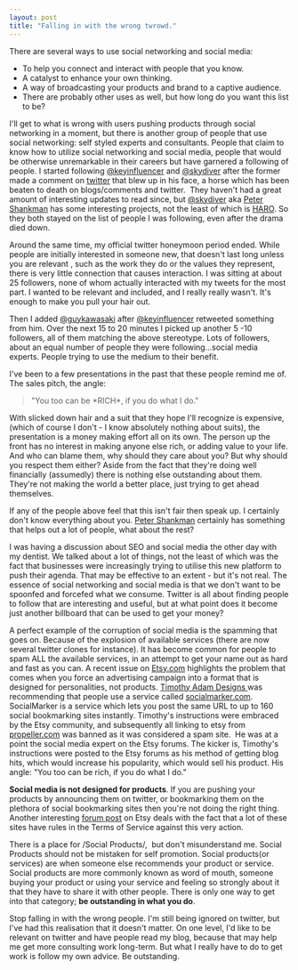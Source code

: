```yaml
---
layout: post
title: "Falling in with the wrong twrowd."
---
```


There are several ways to use social networking and social media:

* To help you connect and interact with people that you know.
* A catalyst to enhance your own thinking.
* A way of broadcasting your products and brand to a captive audience.
* There are probably other uses as well, but how long do you want this list to be?

I'll get to what is wrong with users pushing products through social networking in a moment, but there is another group of people that use social networking: self styled experts and consultants. People that claim to know how to utilize social networking and social media, people that would be otherwise unremarkable in their careers but have garnered a following of people.
I started following <a href="http://www.twitter.com/keyinfluencer">@keyinfluencer</a> and <a href="http://www.twitter.com/skydiver">@skydiver</a> after the former made a comment on <a href="http://twitter.com">twitter</a> that blew up in his face, a horse which has been beaten to death on blogs/comments and twitter.  They haven't had a great amount of interesting updates to read since, but <a href="http://www.twitter.com/skydiver">@skydiver</a> aka <a href="http://www.shankman.com">Peter Shankman</a> has some interesting projects, not the least of which is <a href="http://www.helpareporter.com/">HARO</a>. So they both stayed on the list of people I was following, even after the drama died down.

Around the same time, my official twitter honeymoon period ended. While people are initially interested in someone new, that doesn't last long unless you are relevant , such as the work they do or the values they represent, there is very little connection that causes interaction. I was sitting at about 25 followers, none of whom actually interacted with my tweets for the most part. I wanted to be relevant and included, and I really really wasn't. It's enough to make you pull your hair out.

Then I added <a href="http://twitter.com/guykawasaki">@guykawasaki</a> after <a href="http://twitter.com/keyinfluencer">@keyinfluencer</a> retweeted something from him. Over the next 15 to 20 minutes I picked up another 5 -10 followers, all of them matching the above stereotype. Lots of followers, about an equal number of people they were following...social media experts. People trying to use the medium to their benefit.

I've been to a few presentations in the past that these people remind me of. The sales pitch, the angle:
<blockquote>"You too can be *RICH*, if you do what I do."</blockquote>
With slicked down hair and a suit that they hope I'll recognize is expensive, (which of course I don't - I know absolutely nothing about suits), the presentation is a money making effort all on its own. The person up the front has no interest in making anyone else rich, or adding value to your life. And who can blame them, why should they care about you? But why should you respect them either? Aside from the fact that they're doing well financially (assumedly) there is nothing else outstanding about them. They're not making the world a better place, just trying to get ahead themselves.

If any of the people above feel that this isn't fair then speak up. I certainly don't know everything about you. <a href="http://www.shankman.com">Peter Shankman</a> certainly has something that helps out a lot of people, what about the rest?

I was having a discussion about SEO and social media the other day with my dentist. We talked about a lot of things, not the least of which was the fact that businesses were increasingly trying to utilise this new platform to push their agenda. That may be effective to an extent - but it's not real. The essence of social networking and social media is that we don't want to be spoonfed and forcefed what we consume. Twitter is all about finding people to follow that are interesting and useful, but at what point does it become just another billboard that can be used to get your money?

A perfect example of the corruption of social media is the spamming that goes on. Because of the explosion of available services (there are now several twitter clones for instance). It has become common for people to spam ALL the available services, in an attempt to get your name out as hard and fast as you can. A recent issue on <a href="http://etsy.com">Etsy.com</a> highlights the problem that comes when you force an advertising campaign into a format that is designed for personalities, not products. <a href="http://timothyadamdesigns.blogspot.com/2008/12/social-bookmarking-in-flash.html">Timothy Adam Designs </a>was recommending that people use a service called <a href="http://socialmarker.com">socialmarker.com</a>. SocialMarker is a service which lets you post the same URL to up to 160 social bookmarking sites instantly. Timothy's instructions were embraced by the Etsy community, and subsequently all linking to etsy from <a href="http://propeller.com">propeller.com</a> was banned as it was considered a spam site.  He was at a point the social media expert on the Etsy forums. The kicker is, Timothy's instructions were posted to the Etsy forums as his method of getting blog hits, which would increase his popularity, which would sell his product. His angle: "You too can be rich, if you do what I do."

<strong>Social media is not designed for products</strong>. If you are pushing your products by announcing them on twitter, or bookmarking them on the plethora of social bookmarking sites then you're not doing the right thing. Another interesting <a href="http://www.etsy.com/forums_thread.php?thread_id=6025057">forum post</a> on Etsy deals with the fact that a lot of these sites have rules in the Terms of Service against this very action.

There is a place for /Social Products/,  but don't misunderstand me. Social Products should not be mistaken for self promotion. Social products(or services) are when someone else recommends your product or service. Social products are more commonly known as word of mouth, someone buying your product or using your service and feeling so strongly about it that they have to share it with other people. There is only one way to get into that category; <strong>be outstanding in what you do</strong>.

Stop falling in with the wrong people. I'm still being ignored on twitter, but I've had this realisation that it doesn't matter. On one level, I'd like to be relevant on twitter and have people read my blog, because that may help me get more consulting work long-term. But what I really have to do to get work is follow my own advice. Be outstanding.
